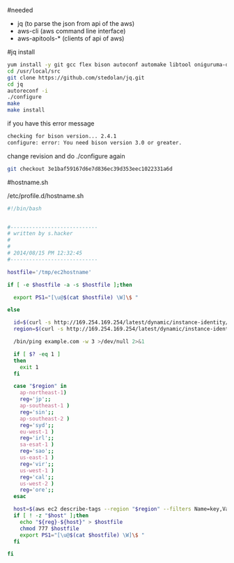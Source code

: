 #needed

- jq (to parse the json from api of the aws)
- aws-cli  (aws command line interface)
- aws-apitools-* (clients of api of aws)

#jq
install

```bash
yum install -y git gcc flex bison autoconf automake libtool oniguruma-devel
cd /usr/local/src
git clone https://github.com/stedolan/jq.git
cd jq
autoreconf -i
./configure
make
make install
```

if you have this error message

```bash
checking for bison version... 2.4.1
configure: error: You need bison version 3.0 or greater.
```

change revision and do ./configure again

```bash
git checkout 3e1baf59167d6e7d836ec39d353eec1022331a6d
```

#hostname.sh

/etc/profile.d/hostname.sh

```bash
#!/bin/bash


#----------------------------
# written by s.hacker
#
#
# 2014/08/15 PM 12:32:45
#----------------------------

hostfile='/tmp/ec2hostname'

if [ -e $hostfile -a -s $hostfile ];then

  export PS1="[\u@$(cat $hostfile) \W]\$ "

else

  id=$(curl -s http://169.254.169.254/latest/dynamic/instance-identity/document|/usr/local/bin/jq '.instanceId'|tr -d '"')
  region=$(curl -s http://169.254.169.254/latest/dynamic/instance-identity/document | /usr/local/bin/jq '.region' | tr -d '"')

  /bin/ping example.com -w 3 >/dev/null 2>&1

  if [ $? -eq 1 ]
  then
    exit 1
  fi

  case "$region" in
    ap-northeast-1)
    reg='jp';;
    ap-southeast-1 )
    reg='sin';;
    ap-southeast-2 )
    reg='syd';;
    eu-west-1 )
    reg='irl';;
    sa-esat-1 )
    reg='sao';;
    us-east-1 )
    reg='vir';;
    us-west-1 )
    reg='cal';;
    us-west-2 )
    reg='ore';;
  esac

  host=$(aws ec2 describe-tags --region "$region" --filters Name=key,Values=Name Name=resource-id,Values="$id" | jq '.Tags[] .Value' | tr -d '"')
  if [ ! -z "$host" ];then
    echo "${reg}-${host}" > $hostfile
    chmod 777 $hostfile
    export PS1="[\u@$(cat $hostfile) \W]\$ "
  fi

fi
```
